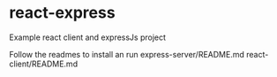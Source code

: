 # react-express

Example react client and expressJs project

Follow the readmes to install an run
express-server/README.md
react-client/README.md


